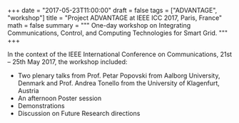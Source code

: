 +++
date = "2017-05-23T11:00:00"
draft = false
tags = ["ADVANTAGE", "workshop"]
title = "Project ADVANTAGE at IEEE ICC 2017, Paris, France"
math = false
summary = """
One-day workshop on Integrating Communications, Control, and Computing Technologies for Smart Grid.
"""
+++

In the context of the IEEE International Conference on Communications, 21st – 25th May 2017, the workshop included: 

- Two plenary talks from Prof. Petar Popovski from Aalborg University, Denmark and Prof. Andrea Tonello from the University of Klagenfurt, Austria
- An afternoon Poster session 
- Demonstrations 
- Discussion on Future Research directions